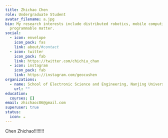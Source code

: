 ```yaml
---
title: Zhichao Chen
role: Undergraduate Student
avatar_filename: a.jpg
bio: My research interests include distributed robotics, mobile computing and
  programmable matter.
social:
  - icon: envelope
    icon_pack: fas
    link: about/#contact
  - icon: twitter
    icon_pack: fab
    link: https://twitter.com/chichiu_chan
  - icon: instagram
    icon_pack: fab
    link: https://instagram.com/geocushen
organizations:
  - name: School of Electronic Science and Engineering, Nanjing University
    url: ""
education:
  courses: []
email: zhichaoc86@gmail.com
superuser: true
status:
  icon: ☕️
---
```

Chen Zhichao!!!!!!!!